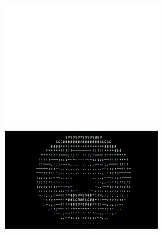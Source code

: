 ![Metrics](/github-metrics.svg)

<p><img aling="right" src="https://github.com/NicolasCastagnola/NicolasCastagnola/blob/main/Resources/donut.gif" width="500" height="320"/></p>
